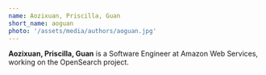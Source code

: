 ```yaml
---
name: Aozixuan, Priscilla, Guan
short_name: aoguan
photo: '/assets/media/authors/aoguan.jpg'
---
```


**Aozixuan, Priscilla, Guan** is a Software Engineer at Amazon Web Services, working on the OpenSearch project.